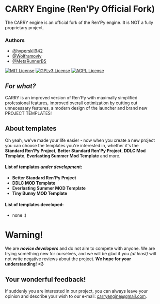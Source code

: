 
# CARRY Engine (Ren'Py Official Fork)

The CARRY engine is an official fork of the Ren'Py engine. It is NOT a fully proprietary project.


### Authors

- [@hyperskII942](https://www.github.com/hyperskII942)
- [@Wolframoviy](https://www.github.com/Wolframoviy)
- [@MetaRunnerBS](https://www.github.com/MetaRunnerBS)


[![MIT License](https://img.shields.io/badge/License-MIT-green.svg)](https://choosealicense.com/licenses/mit/)
[![GPLv3 License](https://img.shields.io/badge/License-GPL%20v3-yellow.svg)](https://opensource.org/licenses/)
[![AGPL License](https://img.shields.io/badge/license-AGPL-blue.svg)](http://www.gnu.org/licenses/agpl-3.0)
## *For what?*

CARRY is an improved version of Ren'Py with maximally simplified professional features, improved overall optimization by cutting out unnecessary features, a modern design of the launcher and brand new PROJECT TEMPLATES!

## About templates

Oh yeah, we've made your life easier - now when you create a new project you can choose the templates you're interested in, whether it's the **Standard Ren'Py Project**, **Better Standard Ren'Py Project**, **DDLC Mod Template**, **Everlasting Summer Mod Template** and more.

#### List of templates *under development*:

- **Better Standard Ren'Py Project**
- **DDLC MOD Template**
- **Everlasting Summer MOD Template**
- **Tiny Bunny MOD Template**

#### List of templates **developed**:

- none :(


# Warning!

We are ***novice developers*** and do not aim to compete with anyone. We are trying something new for ourselves, and we will be glad if you *(at least)* will not write negative reviews about the project. **We hope for your understanding! <3**
## Your wonderful feedback!

If suddenly you are interested in our project, you can always leave your opinion and describe your wish to our e-mail: carryengine@gmail.com.
